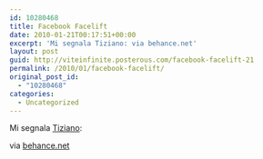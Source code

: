 ```yaml
---
id: 10280468
title: Facebook Facelift
date: 2010-01-21T00:17:51+00:00
excerpt: 'Mi segnala Tiziano: via behance.net'
layout: post
guid: http://viteinfinite.posterous.com/facebook-facelift-21
permalink: /2010/01/facebook-facelift/
original_post_id:
  - "10280468"
categories:
  - Uncategorized
---
```

Mi segnala <a href="http://tiziano.me">Tiziano</a>:

via <a href="http://www.behance.net/Gallery/Facebook-Facelift-Home-Profiles-_amp-Publisher/314489">behance.net</a>
